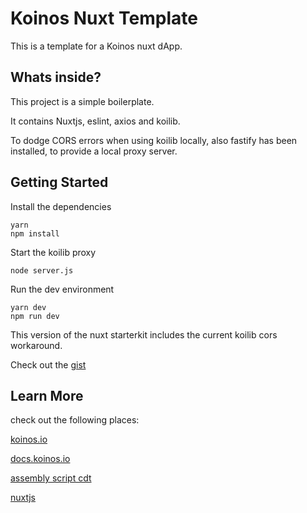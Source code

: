 # Koinos Nuxt Template

This is a template for a Koinos nuxt dApp.

## Whats inside?
This project is a simple boilerplate. 

It contains Nuxtjs, eslint, axios and koilib. 

To dodge CORS errors when using koilib locally, also fastify has been installed, to provide a local proxy server.


## Getting Started
Install the dependencies
```
yarn 
npm install
```
Start the koilib proxy 
```
node server.js
````
Run the dev environment
``` 
yarn dev
npm run dev
```

This version of the nuxt starterkit includes the current koilib cors workaround.

Check out the [gist](https://github.com/joticajulian/kondor/blob/main/server.js)

## Learn More

check out the following places:

[koinos.io](https://koinos.io)

[docs.koinos.io](https://docs.koinos.io)

[assembly script cdt](https://github.com/roaminroe/koinos-cdt-as)

[nuxtjs](https://nuxtjs.org/examples/routing/hello-world)